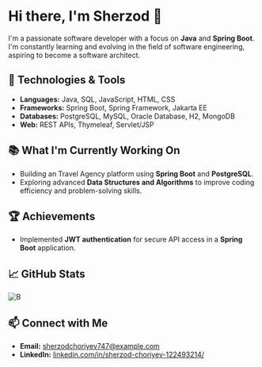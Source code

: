 # Hi there, I'm Sherzod 👋

I'm a passionate software developer with a focus on **Java** and **Spring Boot**. 
I'm constantly learning and evolving in the field of software engineering, aspiring to become a software architect.

## 🚀 Technologies & Tools

- **Languages:** Java, SQL, JavaScript, HTML, CSS
- **Frameworks:** Spring Boot, Spring Framework, Jakarta EE
- **Databases:** PostgreSQL, MySQL, Oracle Database, H2, MongoDB
- **Web:** REST APIs, Thymeleaf, Servlet/JSP

## 📚 What I'm Currently Working On

- Building an Travel Agency platform using **Spring Boot** and **PostgreSQL**.
- Exploring advanced **Data Structures and Algorithms** to improve coding efficiency and problem-solving skills.

## 🏆 Achievements

- Implemented **JWT authentication** for secure API access in a **Spring Boot** application.

## 📈 GitHub Stats

![B](https://github-readme-stats.vercel.app/api?username=wexad&show_icons=true&theme=radical)

## 📫 Connect with Me

- **Email:** [sherzodchoriyev747@example.com](mailto:sherzodchoriyev747@example.com)
- **LinkedIn:** [linkedin.com/in/sherzod-choriyev-122493214/](https://www.linkedin.com/in/sherzod-choriyev-122493214//)
